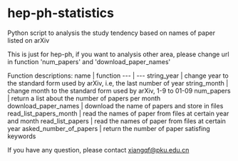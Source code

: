 # hep-ph-statistics
Python script to analysis the study tendency based on names of paper listed on arXiv

This is just for hep-ph, if you want to analysis other area, please change url in function 'num_papers' and 'download_paper_names' 

Function descriptions:
   name             |      function
   ---               | ---
 string_year          |   change year to the standard form used by arXiv, i.e, the last number of year
 string_month         |   change month to the standard form used by arXiv, 1-9 to 01-09
 num_papers           |   return a list about the number of papers per month
 download_paper_names |   download the name of papers and store in files
 read_list_papers_month | read the names of paper from files at certain year and month
 read_list_papers       | read the names of paper from files at certain year
 asked_number_of_papers | return the number of paper satisfing keywords


If you have any question, please contact xiangqf@pku.edu.cn
